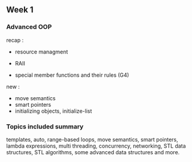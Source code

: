 ## Week 1

### Advanced OOP

recap :
- resource managment

- RAII

- special member functions and their rules (G4)

new : 
- move semantics
- smart pointers
- initializing objects, initialize-list 















### Topics included summary

templates, auto, range-based loops, move semantics, smart pointers, lambda expressions,
multi threading, concurrency, networking, STL data structures, STL algorithms,
some advanced data structures and more.

